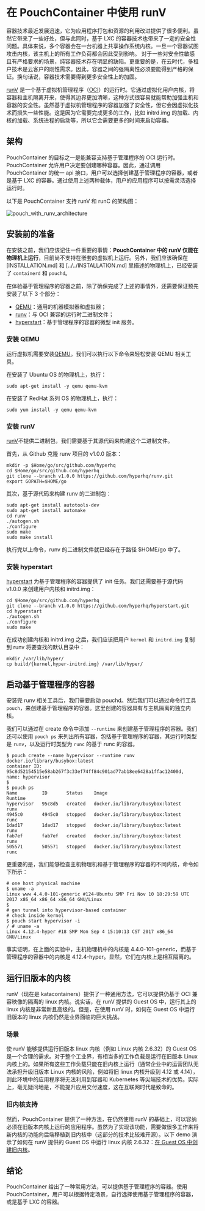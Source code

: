 # 在 PouchContainer 中使用 runV
容器技术最近发展迅速，它为应用程序打包和资源的利用改进提供了很多便利。虽然它带来了一些好处，但与此同时，基于 LXC 的容器技术也带来了一定的安全性问题。具体来说，多个容器会在一台机器上共享操作系统内核。一旦一个容器试图攻击内核，该主机上的所有工作负荷都会因此受到影响。
对于一些对安全性敏感且有严格要求的场景，纯容器技术存在明显的缺陷。更重要的是，在云时代，多租户技术是云客户的刚性需求。因此，容器之间的强隔离性必须要能得到严格的保证。换句话说，容器技术需要得到更多安全性上的加固。

[runV](https://github.com/hyperhq/runv) 是一个基于虚拟机管理程序（[OCI](https://github.com/opencontainers/runtime-spec)）的运行时。它通过虚拟化用户内核，将容器和主机隔离开来，使得其边界更加清晰，这种方式很容易就能帮助加强主机和容器的安全性。虽然基于虚拟机管理程序的容器加强了安全性，但它会因虚拟化技术而损失一些性能。这是因为它需要完成更多的工作，比如 initrd.img 的加载、内核的加载、系统进程的启动等，所以它会需要更多的时间来启动容器。


## 架构
PouchContainer 的目标之一是能兼容支持基于管理程序的 OCI 运行时。PouchContainer 允许用户决定要创建哪种容器。因此，通过调用 PouchContainer 的统一 api 接口，用户可以选择创建基于管理程序的容器，或者是基于 LXC 的容器。通过使用上述两种载体，用户的应用程序可以按需灵活选择运行时。

以下是 PouchContainer 支持 runV 和 runC 的架构图：

![pouch_with_runv_architecture](../static_files/pouch_with_runv_architecture.png)

## 安装前的准备
在安装之前，我们应该记住一件重要的事情：**PouchContainer 中的 runV 仅能在物理机上运行**，目前尚不支持在嵌套的虚拟机上运行。另外，我们应该确保在 [INSTALLATION.md] 和 [../../INSTALLATION.md] 里描述的物理机上，已经安装了 `containerd` 和 `pouchd`。

在体验基于管理程序的容器之前，除了确保完成了上述的事情外，还需要保证预先安装了以下 3 个部分：

* [QEMU](https://www.qemu.org)：通用的机器模拟器和虚拟器；
* [runv](https://github.com/hyperhq/runv)：与 OCI 兼容的运行时二进制文件；
* [hyperstart](https://github.com/hyperhq/hyperstart)：基于管理程序的容器的微型 init 服务。


### 安装 QEMU
运行虚拟机需要安装[QEMU](https://www.qemu.org)。我们可以执行以下命令来轻松安装 QEMU 相关工具。

在安装了 Ubuntu OS 的物理机上，执行：

```
sudo apt-get install -y qemu qemu-kvm
```

在安装了 RedHat 系列 OS 的物理机上，执行：

```
sudo yum install -y qemu qemu-kvm
```

### 安装 runV
[runV](https://github.com/hyperhq/runv)不提供二进制包，我们需要基于其源代码来构建这个二进制文件。

首先，从 Github 克隆 runv 项目的 v1.0.0 版本：

```
mkdir -p $Home/go/src/github.com/hyperhq
cd $Home/go/src/github.com/hyperhq
git clone --branch v1.0.0 https://github.com/hyperhq/runv.git
export GOPATH=$HOME/go
``` 

其次，基于源代码来构建 runv 的二进制包：

```
sudo apt-get install autotools-dev
sudo apt-get install automake
cd runv
./autogen.sh
./configure
sudo make
sudo make install
```

执行完以上命令，runv 的二进制文件就已经存在于路径 $HOME/go 中了。


### 安装 hyperstart
[hyperstart](https://github.com/hyperhq/hyperstart) 为基于管理程序的容器提供了 init 任务。我们还需要基于源代码 v1.0.0 来创建用户内核和 initrd.img：

```
cd $Home/go/src/github.com/hyperhq
git clone --branch v1.0.0 https://github.com/hyperhq/hyperstart.git
cd hyperstart
./autogen.sh
./configure
sudo make
```

在成功创建内核和 initrd.img 之后，我们应该把用户 `kernel` 和 `initrd.img` 复制到 runv 将要查找的默认目录中：

```
mkdir /var/lib/hyper/
cp build/{kernel,hyper-initrd.img} /var/lib/hyper/
```

## 启动基于管理程序的容器
安装完 runv 相关工具后，我们需要启动 pouchd。然后我们可以通过命令行工具 `pouch`，来创建基于管理程序的容器。这里创建的容器具有与主机隔离的独立内核。

我们可以通过在 create 命令中添加 `--runtime` 来创建基于管理程序的容器。我们还可以使用 `pouch ps` 来列出所有容器，包括基于管理程序的容器，其运行时类型是 `runv`，以及运行时类型为 `runc` 的基于 runc 的容器。

```shell
$ pouch create --name hypervisor --runtime runv docker.io/library/busybox:latest
container ID: 95c8d52154515e58ab267f3c33ef74ff84c901ad77ab18ee6428a1ffac12400d, name: hypervisor
$
$ pouch ps
Name         ID       Status    Image                              Runtime
hypervisor   95c8d5   created   docker.io/library/busybox:latest   runv
4945c0       4945c0   stopped   docker.io/library/busybox:latest   runc
1dad17       1dad17   stopped   docker.io/library/busybox:latest   runv
fab7ef       fab7ef   created   docker.io/library/busybox:latest   runv
505571       505571   stopped   docker.io/library/busybox:latest   runc
```

更重要的是，我们能够检查主机物理机和基于管理程序的容器的不同内核，命令如下所示：

```shell
# one host physical machine
$ uname -a
Linux www 4.4.0-101-generic #124-Ubuntu SMP Fri Nov 10 18:29:59 UTC 2017 x86_64 x86_64 x86_64 GNU/Linux
$
# gen tunnel into hypervisor-based container
# check inside kernel
$ pouch start hypervisor -i
/ # uname -a
Linux 4.12.4-hyper #18 SMP Mon Sep 4 15:10:13 CST 2017 x86_64 GNU/Linux
```

事实证明，在上面的实验中，主机物理机中的内核是 4.4.0-101-generic，而基于管理程序的容器中的内核是 4.12.4-hyper。显然，它们在内核上是相互隔离的。

## 运行旧版本的内核
runV（现在是 katacontainers）提供了一种通用方法，它可以提供仍基于 OCI 兼容映像的隔离的 linux 内核。说实话，在 runV 提供的 Guest OS 中，运行其上的 linux 内核是非常新且高级的。但是，在使用 runV 时，如何在 Guest OS 中运行旧版本的 linux 内核仍然是业界面临的巨大挑战。

### 场景
使 runV 能够提供运行旧版本 linux 内核（例如 Linux 内核 2.6.32）的 Guest OS 是一个合理的需求。对于整个工业界，有相当多的工作负载是运行在旧版本 Linux 内核上的。如果所有这些工作负载只能在旧内核上运行（通常企业中的运营团队无法承担升级旧版本 Linux 内核的风险，例如将旧 linux 内核升级到 4.12 或 4.14），则此环境中的应用程序将无法利用到容器和 Kubernetes 等尖端技术的优势。实际上，毫无疑问地是，不能提升应用交付速度，这在互联网时代是致命的。


### 旧内核支持
然而，PouchContainer 提供了一种方法，在仍然使用 runV 的基础上，可以容纳必须在旧版本内核上运行的应用程序。虽然为了实现该功能，需要做很多工作来将新内核的功能向后端移植到旧内核中（这部分的技术比较难开源）。以下 demo 演示了如何在 runV 提供的 Guest OS 中运行 linux 内核 2.6.32：[在 Guest OS 中创建旧内核](https://www.youtube.com/watch?v=1w5Ams2k-40)。


## 结论
PouchContainer 给出了一种常用方法，可以提供基于管理程序的容器。使用 PouchContainer，用户可以根据特定场景，自行选择使用基于管理程序的容器，或是基于 LXC 的容器。

